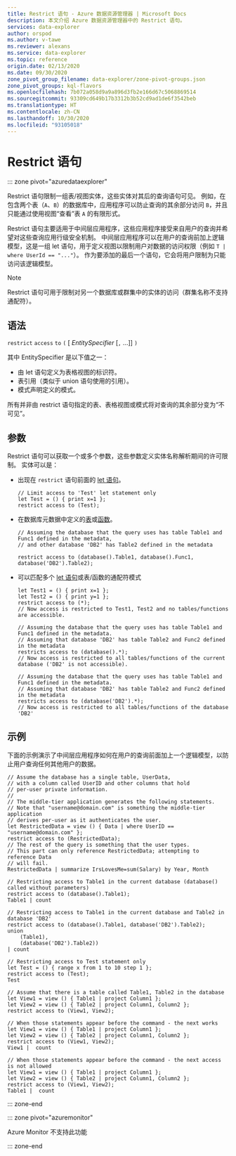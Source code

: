 ```yaml
---
title: Restrict 语句 - Azure 数据资源管理器 | Microsoft Docs
description: 本文介绍 Azure 数据资源管理器中的 Restrict 语句。
services: data-explorer
author: orspod
ms.author: v-tawe
ms.reviewer: alexans
ms.service: data-explorer
ms.topic: reference
origin.date: 02/13/2020
ms.date: 09/30/2020
zone_pivot_group_filename: data-explorer/zone-pivot-groups.json
zone_pivot_groups: kql-flavors
ms.openlocfilehash: 7b072a058d9a9a896d3fb2e166d67c5068869514
ms.sourcegitcommit: 93309cd649b17b3312b3b52cd9ad1de6f3542beb
ms.translationtype: HT
ms.contentlocale: zh-CN
ms.lasthandoff: 10/30/2020
ms.locfileid: "93105018"
---
```

# <a name="restrict-statement"></a>Restrict 语句

::: zone pivot="azuredataexplorer"

Restrict 语句限制一组表/视图实体，这些实体对其后的查询语句可见。 例如，在包含两个表（`A`、`B`）的数据库中，应用程序可以防止查询的其余部分访问 `B`，并且只能通过使用视图“查看”表 `A` 的有限形式。

Restrict 语句主要适用于中间层应用程序，这些应用程序接受来自用户的查询并希望对这些查询应用行级安全机制。 中间层应用程序可以在用户的查询前加上逻辑模型，这是一组 let 语句，用于定义视图以限制用户对数据的访问权限（例如 `T | where UserId == "..."`）。 作为要添加的最后一个语句，它会将用户限制为只能访问该逻辑模型。

> [!NOTE]
> Restrict 语句可用于限制对另一个数据库或群集中的实体的访问（群集名称不支持通配符）。

## <a name="syntax"></a>语法

`restrict` `access` `to` `(` [ *EntitySpecifier* [`,` ...]] `)`

其中 EntitySpecifier 是以下值之一：
* 由 let 语句定义为表格视图的标识符。
* 表引用（类似于 union 语句使用的引用）。
* 模式声明定义的模式。

所有并非由 restrict 语句指定的表、表格视图或模式将对查询的其余部分变为“不可见”。 

## <a name="arguments"></a>参数

Restrict 语句可以获取一个或多个参数，这些参数定义实体名称解析期间的许可限制。 实体可以是：
* 出现在 `restrict` 语句前面的 [let 语句](./letstatement.md)。 

  ```kusto
  // Limit access to 'Test' let statement only
  let Test = () { print x=1 };
  restrict access to (Test);
  ```

* 在数据库元数据中定义的[表](../management/tables.md)或[函数](../management/functions.md)。

    ```kusto
    // Assuming the database that the query uses has table Table1 and Func1 defined in the metadata, 
    // and other database 'DB2' has Table2 defined in the metadata
    
    restrict access to (database().Table1, database().Func1, database('DB2').Table2);
    ```

* 可以匹配多个 [let 语句](./letstatement.md)或表/函数的通配符模式  

    ```kusto
    let Test1 = () { print x=1 };
    let Test2 = () { print y=1 };
    restrict access to (*);
    // Now access is restricted to Test1, Test2 and no tables/functions are accessible.

    // Assuming the database that the query uses has table Table1 and Func1 defined in the metadata.
    // Assuming that database 'DB2' has table Table2 and Func2 defined in the metadata
    restricts access to (database().*);
    // Now access is restricted to all tables/functions of the current database ('DB2' is not accessible).

    // Assuming the database that the query uses has table Table1 and Func1 defined in the metadata.
    // Assuming that database 'DB2' has table Table2 and Func2 defined in the metadata
    restricts access to (database('DB2').*);
    // Now access is restricted to all tables/functions of the database 'DB2'
    ```

## <a name="examples"></a>示例

下面的示例演示了中间层应用程序如何在用户的查询前面加上一个逻辑模型，以防止用户查询任何其他用户的数据。

```kusto
// Assume the database has a single table, UserData,
// with a column called UserID and other columns that hold
// per-user private information.
//
// The middle-tier application generates the following statements.
// Note that "username@domain.com" is something the middle-tier application
// derives per-user as it authenticates the user.
let RestrictedData = view () { Data | where UserID == "username@domain.com" };
restrict access to (RestrictedData);
// The rest of the query is something that the user types.
// This part can only reference RestrictedData; attempting to reference Data
// will fail.
RestrictedData | summarize IrsLovesMe=sum(Salary) by Year, Month
```

```kusto
// Restricting access to Table1 in the current database (database() called without parameters)
restrict access to (database().Table1);
Table1 | count

// Restricting access to Table1 in the current database and Table2 in database 'DB2'
restrict access to (database().Table1, database('DB2').Table2);
union 
    (Table1),
    (database('DB2').Table2))
| count

// Restricting access to Test statement only
let Test = () { range x from 1 to 10 step 1 };
restrict access to (Test);
Test
 
// Assume that there is a table called Table1, Table2 in the database
let View1 = view () { Table1 | project Column1 };
let View2 = view () { Table2 | project Column1, Column2 };
restrict access to (View1, View2);
 
// When those statements appear before the command - the next works
let View1 = view () { Table1 | project Column1 };
let View2 = view () { Table2 | project Column1, Column2 };
restrict access to (View1, View2);
View1 |  count
 
// When those statements appear before the command - the next access is not allowed
let View1 = view () { Table1 | project Column1 };
let View2 = view () { Table2 | project Column1, Column2 };
restrict access to (View1, View2);
Table1 |  count
```

::: zone-end

::: zone pivot="azuremonitor"

Azure Monitor 不支持此功能

::: zone-end
